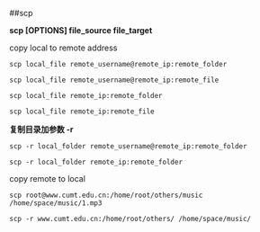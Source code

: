 ##scp

**scp [OPTIONS] file_source file_target**

copy local to remote address

`scp local_file remote_username@remote_ip:remote_folder`

`scp local_file remote_username@remote_ip:remote_file `

`scp local_file remote_ip:remote_folder`

`scp local_file remote_ip:remote_file`

**复制目录加参数 -r**

`scp -r local_folder remote_username@remote_ip:remote_folder `

`scp -r local_folder remote_ip:remote_folder `

copy remote to local

`scp root@www.cumt.edu.cn:/home/root/others/music /home/space/music/1.mp3 `

`scp -r www.cumt.edu.cn:/home/root/others/ /home/space/music/`
